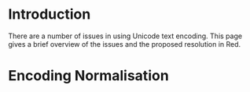 # Introduction
There are a number of issues in using Unicode text encoding. This page gives a brief overview of the issues and the proposed resolution in Red.

# Encoding Normalisation

